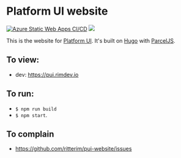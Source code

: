 # Platform UI website

[![Azure Static Web Apps CI/CD](https://github.com/ritterim/pui-website/actions/workflows/azure-static-web-apps-calm-meadow-0eb64ed0f.yml/badge.svg)](https://github.com/ritterim/pui-website/actions/workflows/azure-static-web-apps-calm-meadow-0eb64ed0f.yml) [![](https://data.jsdelivr.com/v1/package/npm/@ritterim/platform-ui/badge)](https://www.jsdelivr.com/package/npm/@ritterim/platform-ui)

This is the website for [Platform UI](https://github.com/ritterim/platform-ui). It's built on [Hugo](https://gohugo.io) with [ParcelJS](https://parceljs.org/). 

## To view:
* dev: https://pui.rimdev.io


## To run:
* `$ npm run build`
* `$ npm start`.

## To complain
* https://github.com/ritterim/pui-website/issues
